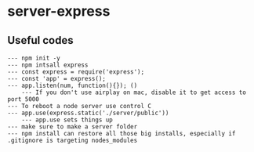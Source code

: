 # server-express

## Useful codes 

    --- npm init -y
    --- npm intsall express
    --- const express = require('express');
    --- const 'app' = express();
    --- app.listen(num, function(){}); ()
        --- If you don't use airplay on mac, disable it to get access to port 5000
    --- To reboot a node server use control C
    --- app.use(express.static('./server/public'))
        --- app.use sets things up
    --- make sure to make a server folder
    --- npm install can restore all those big installs, especially if .gitignore is targeting nodes_modules